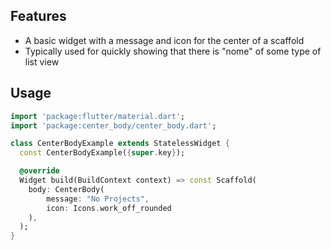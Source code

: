 ## Features

* A basic widget with a message and icon for the center of a scaffold
* Typically used for quickly showing that there is "nome" of some type of list view

## Usage

```dart
import 'package:flutter/material.dart';
import 'package:center_body/center_body.dart';

class CenterBodyExample extends StatelessWidget {
  const CenterBodyExample({super.key});

  @override
  Widget build(BuildContext context) => const Scaffold(
    body: CenterBody(
        message: "No Projects", 
        icon: Icons.work_off_rounded
    ),
  );
}
```